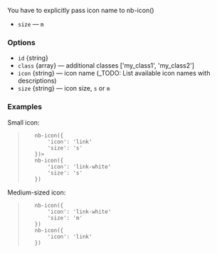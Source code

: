 You have to explicitly pass icon name to nb-icon()

* `size` — `m`

### Options

* `id` {string}
* `class` {array} — additional classes ['my_class1', 'my_class2']
* `icon` {string} — icon name (_TODO: List available icon names with descriptions)
* `size` {string} — icon size, `s` or `m`

### Examples

Small icon:
> <div example="icons-s"/>
>
>```yate
>    nb-icon({
>        'icon': 'link'
>        'size': 's'
>    })>
>    nb-icon({
>        'icon': 'link-white'
>        'size': 's'
>    })
>```

Medium-sized icon:
> <div example="icons-m"/>
>
>```yate
>    nb-icon({
>        'icon': 'link-white'
>        'size': 'm'
>    })
>    nb-icon({
>        'icon': 'link'
>    })
>```
